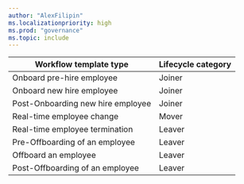```yaml
---
author: "AlexFilipin"
ms.localizationpriority: high
ms.prod: "governance"
ms.topic: include
---
```


<!-- markdownlint-disable MD041-->

<!-- This include file is currently referenced by the following docs:
1. https://learn.microsoft.com/en-us/graph/api/resources/identitygovernance-lifecycleworkflows-overview
2. https://learn.microsoft.com/en-us/graph/api/resources/identitygovernance-workflowtemplate
-->

| Workflow template type          | Lifecycle category |
|---------------------------------|--------------------|
| Onboard pre-hire employee       | Joiner             |
| Onboard new hire employee       | Joiner             |
| Post-Onboarding new hire employee       | Joiner             |
| Real-time employee change       | Mover             |
| Real-time employee termination  | Leaver             |
| Pre-Offboarding of an employee  | Leaver             |
| Offboard an employee            | Leaver             |
| Post-Offboarding of an employee | Leaver             |